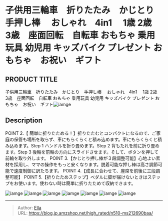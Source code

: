 # 子供用三輪車　折りたたみ　かじとり　手押し棒　 おしゃれ　4in1　 1歳 2歳　3歳　座面回転　自転車 おもちゃ 乗用玩具 幼児用 キッズバイク プレゼント おもちゃ　お祝い　ギフト


## PRODUCT TITLE 

子供用三輪車　折りたたみ　かじとり　手押し棒　 おしゃれ　4in1　 1歳 2歳　3歳　座面回転　自転車 おもちゃ 乗用玩具 幼児用 キッズバイク プレゼント おもちゃ　お祝い　ギフト![iamge](https://b2bfiles1.gigab2b.cn/image/wkseller/302/MS212690/MS212690BAA/20210607_0be2fe61fe3e08a97a4b4d775b23a563.jpg)

## Description

POINT 2.【 簡単に折りたためる！】折りたたむとコンパクトになるので、ご家庭の保管も場所を取らず、車にもらくらくと積み込めます。車にもらくらくと積み込めます。Step 1  ハンドルを折り畳めます。Step 2  背もたれを前に折り畳めます。Step 3 後輪を前輪の方向にスライドさせます。そして、ボタンを押して前輪を取り外します。
POINT 3.【かじとり押し棒が３段調整可能】心地よい素材を採用し、ママの操作をもっと安くなります。脱着可能な押し棒は高さ調節可能で速度制御に訳たちます。
POINT 4.【成長に合わせて、座席を前後に三段調整可能】
POINT 5.【折りたためステップ】べダルに脚が届けないときはステップをお使います。使わない時は簡単に折りたためて収納できます。






![iamge](https://b2bfiles1.gigab2b.cn/image/wkseller/302/MS212690/MS212690BAA/20210607_7328da0783ebc127f740a1f61462bfe0.jpg)
![iamge](https://b2bfiles1.gigab2b.cn/image/wkseller/302/MS212690/20210606_1017f5aca8be9c58293659e54292a120.jpg)
![iamge](https://b2bfiles1.gigab2b.cn/image/wkseller/302/MS212690/MS212690BAA/20210607_1ff3cfb893a22727a3d567dc3f995f2a.jpg)
![iamge](https://b2bfiles1.gigab2b.cn/image/wkseller/302/MS212690/20210607_e409cc8ec0cee6132555f486a864173e.jpg)
![iamge](https://b2bfiles1.gigab2b.cn/image/wkseller/302/MS212690/20210606_1a5d314c9c6dc4712f40a837b842c832.jpg)
![iamge](https://b2bfiles1.gigab2b.cn/image/wkseller/302/MS212690/20210606_207428c5789de018859d0ebb2ec30312.jpg)
![iamge](https://b2bfiles1.gigab2b.cn/image/wkseller/302/MS212690/20210607_25b26f297ac000d629974cdd46966298.jpg)


---

> Author: [Ella](https://blog.jp.amzshop.net/)  
> URL: https://blog.jp.amzshop.net/high_rated/n510-ms212690baa/  

